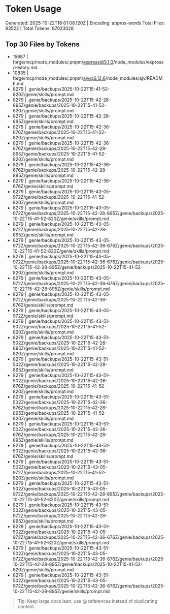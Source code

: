# Token Usage
Generated: 2025-10-22T16:01:08.120Z | Encoding: approx-words
Total Files: 83522 | Total Tokens: 87023028

## Top 30 Files by Tokens
-  15987 | forge/mcp/node_modules/.pnpm/express@5.1.0/node_modules/express/History.md
-  10835 | forge/mcp/node_modules/.pnpm/ajv@6.12.6/node_modules/ajv/README.md
-   8279 | .genie/backups/2025-10-22T15-41-52-820Z/genie/skills/prompt.md
-   8279 | .genie/backups/2025-10-22T15-42-28-895Z/genie/backups/2025-10-22T15-41-52-820Z/genie/skills/prompt.md
-   8279 | .genie/backups/2025-10-22T15-42-28-895Z/genie/skills/prompt.md
-   8279 | .genie/backups/2025-10-22T15-42-36-676Z/genie/backups/2025-10-22T15-41-52-820Z/genie/skills/prompt.md
-   8279 | .genie/backups/2025-10-22T15-42-36-676Z/genie/backups/2025-10-22T15-42-28-895Z/genie/backups/2025-10-22T15-41-52-820Z/genie/skills/prompt.md
-   8279 | .genie/backups/2025-10-22T15-42-36-676Z/genie/backups/2025-10-22T15-42-28-895Z/genie/skills/prompt.md
-   8279 | .genie/backups/2025-10-22T15-42-36-676Z/genie/skills/prompt.md
-   8279 | .genie/backups/2025-10-22T15-43-05-972Z/genie/backups/2025-10-22T15-41-52-820Z/genie/skills/prompt.md
-   8279 | .genie/backups/2025-10-22T15-43-05-972Z/genie/backups/2025-10-22T15-42-28-895Z/genie/backups/2025-10-22T15-41-52-820Z/genie/skills/prompt.md
-   8279 | .genie/backups/2025-10-22T15-43-05-972Z/genie/backups/2025-10-22T15-42-28-895Z/genie/skills/prompt.md
-   8279 | .genie/backups/2025-10-22T15-43-05-972Z/genie/backups/2025-10-22T15-42-36-676Z/genie/backups/2025-10-22T15-41-52-820Z/genie/skills/prompt.md
-   8279 | .genie/backups/2025-10-22T15-43-05-972Z/genie/backups/2025-10-22T15-42-36-676Z/genie/backups/2025-10-22T15-42-28-895Z/genie/backups/2025-10-22T15-41-52-820Z/genie/skills/prompt.md
-   8279 | .genie/backups/2025-10-22T15-43-05-972Z/genie/backups/2025-10-22T15-42-36-676Z/genie/backups/2025-10-22T15-42-28-895Z/genie/skills/prompt.md
-   8279 | .genie/backups/2025-10-22T15-43-05-972Z/genie/backups/2025-10-22T15-42-36-676Z/genie/skills/prompt.md
-   8279 | .genie/backups/2025-10-22T15-43-05-972Z/genie/skills/prompt.md
-   8279 | .genie/backups/2025-10-22T15-43-51-502Z/genie/backups/2025-10-22T15-41-52-820Z/genie/skills/prompt.md
-   8279 | .genie/backups/2025-10-22T15-43-51-502Z/genie/backups/2025-10-22T15-42-28-895Z/genie/backups/2025-10-22T15-41-52-820Z/genie/skills/prompt.md
-   8279 | .genie/backups/2025-10-22T15-43-51-502Z/genie/backups/2025-10-22T15-42-28-895Z/genie/skills/prompt.md
-   8279 | .genie/backups/2025-10-22T15-43-51-502Z/genie/backups/2025-10-22T15-42-36-676Z/genie/backups/2025-10-22T15-41-52-820Z/genie/skills/prompt.md
-   8279 | .genie/backups/2025-10-22T15-43-51-502Z/genie/backups/2025-10-22T15-42-36-676Z/genie/backups/2025-10-22T15-42-28-895Z/genie/backups/2025-10-22T15-41-52-820Z/genie/skills/prompt.md
-   8279 | .genie/backups/2025-10-22T15-43-51-502Z/genie/backups/2025-10-22T15-42-36-676Z/genie/backups/2025-10-22T15-42-28-895Z/genie/skills/prompt.md
-   8279 | .genie/backups/2025-10-22T15-43-51-502Z/genie/backups/2025-10-22T15-42-36-676Z/genie/skills/prompt.md
-   8279 | .genie/backups/2025-10-22T15-43-51-502Z/genie/backups/2025-10-22T15-43-05-972Z/genie/backups/2025-10-22T15-41-52-820Z/genie/skills/prompt.md
-   8279 | .genie/backups/2025-10-22T15-43-51-502Z/genie/backups/2025-10-22T15-43-05-972Z/genie/backups/2025-10-22T15-42-28-895Z/genie/backups/2025-10-22T15-41-52-820Z/genie/skills/prompt.md
-   8279 | .genie/backups/2025-10-22T15-43-51-502Z/genie/backups/2025-10-22T15-43-05-972Z/genie/backups/2025-10-22T15-42-28-895Z/genie/skills/prompt.md
-   8279 | .genie/backups/2025-10-22T15-43-51-502Z/genie/backups/2025-10-22T15-43-05-972Z/genie/backups/2025-10-22T15-42-36-676Z/genie/backups/2025-10-22T15-41-52-820Z/genie/skills/prompt.md
-   8279 | .genie/backups/2025-10-22T15-43-51-502Z/genie/backups/2025-10-22T15-43-05-972Z/genie/backups/2025-10-22T15-42-36-676Z/genie/backups/2025-10-22T15-42-28-895Z/genie/backups/2025-10-22T15-41-52-820Z/genie/skills/prompt.md
-   8279 | .genie/backups/2025-10-22T15-43-51-502Z/genie/backups/2025-10-22T15-43-05-972Z/genie/backups/2025-10-22T15-42-36-676Z/genie/backups/2025-10-22T15-42-28-895Z/genie/skills/prompt.md

> Tip: Keep large docs lean; use @ references instead of duplicating content.